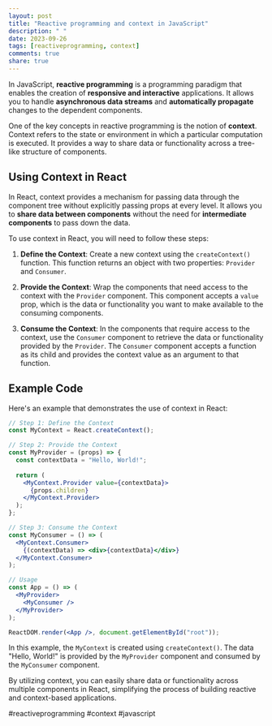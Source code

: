 ```yaml
---
layout: post
title: "Reactive programming and context in JavaScript"
description: " "
date: 2023-09-26
tags: [reactiveprogramming, context]
comments: true
share: true
---
```


In JavaScript, **reactive programming** is a programming paradigm that enables the creation of **responsive and interactive** applications. It allows you to handle **asynchronous data streams** and **automatically propagate** changes to the dependent components.

One of the key concepts in reactive programming is the notion of **context**. Context refers to the state or environment in which a particular computation is executed. It provides a way to share data or functionality across a tree-like structure of components.

## Using Context in React

In React, context provides a mechanism for passing data through the component tree without explicitly passing props at every level. It allows you to **share data between components** without the need for **intermediate components** to pass down the data.

To use context in React, you will need to follow these steps:

1. **Define the Context**: Create a new context using the `createContext()` function. This function returns an object with two properties: `Provider` and `Consumer`.

2. **Provide the Context**: Wrap the components that need access to the context with the `Provider` component. This component accepts a `value` prop, which is the data or functionality you want to make available to the consuming components.

3. **Consume the Context**: In the components that require access to the context, use the `Consumer` component to retrieve the data or functionality provided by the `Provider`. The `Consumer` component accepts a function as its child and provides the context value as an argument to that function.

## Example Code

Here's an example that demonstrates the use of context in React:

```jsx
// Step 1: Define the Context
const MyContext = React.createContext();

// Step 2: Provide the Context
const MyProvider = (props) => {
  const contextData = "Hello, World!";
  
  return (
    <MyContext.Provider value={contextData}>
      {props.children}
    </MyContext.Provider>
  );
};

// Step 3: Consume the Context
const MyConsumer = () => (
  <MyContext.Consumer>
    {(contextData) => <div>{contextData}</div>}
  </MyContext.Consumer>
);

// Usage
const App = () => (
  <MyProvider>
    <MyConsumer />
  </MyProvider>
);

ReactDOM.render(<App />, document.getElementById("root"));
```

In this example, the `MyContext` is created using `createContext()`. The data "Hello, World!" is provided by the `MyProvider` component and consumed by the `MyConsumer` component.

By utilizing context, you can easily share data or functionality across multiple components in React, simplifying the process of building reactive and context-based applications.

#reactiveprogramming #context #javascript